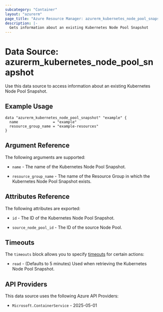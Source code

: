 ```yaml
---
subcategory: "Container"
layout: "azurerm"
page_title: "Azure Resource Manager: azurerm_kubernetes_node_pool_snapshot"
description: |-
  Gets information about an existing Kubernetes Node Pool Snapshot
---
```


# Data Source: azurerm_kubernetes_node_pool_snapshot

Use this data source to access information about an existing Kubernetes Node Pool Snapshot.

## Example Usage

```hcl
data "azurerm_kubernetes_node_pool_snapshot" "example" {
  name                = "example"
  resource_group_name = "example-resources"
}
```

## Argument Reference

The following arguments are supported:

* `name` - The name of the Kubernetes Node Pool Snapshot.

* `resource_group_name` - The name of the Resource Group in which the Kubernetes Node Pool Snapshot exists.

## Attributes Reference

The following attributes are exported:

* `id` - The ID of the Kubernetes Node Pool Snapshot.

* `source_node_pool_id` - The ID of the source Node Pool.

## Timeouts

The `timeouts` block allows you to specify [timeouts](https://developer.hashicorp.com/terraform/language/resources/configure#define-operation-timeouts) for certain actions:

* `read` - (Defaults to 5 minutes) Used when retrieving the Kubernetes Node Pool Snapshot.

## API Providers
<!-- This section is generated, changes will be overwritten -->
This data source uses the following Azure API Providers:

* `Microsoft.ContainerService` - 2025-05-01
